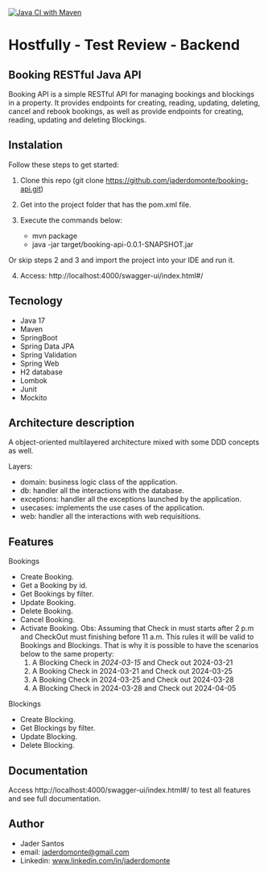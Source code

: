 [![Java CI with Maven](https://github.com/jaderdomonte/booking-api/actions/workflows/maven.yml/badge.svg?branch=main&event=push)](https://github.com/jaderdomonte/booking-api/actions/workflows/maven.yml)

# Hostfully - Test Review - Backend
## Booking RESTful Java API
Booking API is a simple RESTful API for managing bookings and blockings in a property. 
It provides endpoints for creating, reading, updating, deleting, cancel and rebook bookings, as well
as provide endpoints for creating, reading, updating and deleting Blockings.


## Instalation
Follow these steps to get started:

1. Clone this repo (git clone https://github.com/jaderdomonte/booking-api.git)

2. Get into the project folder that has the pom.xml file.

3. Execute the commands below:

    - mvn package
    - java -jar target/booking-api-0.0.1-SNAPSHOT.jar

Or skip steps 2 and 3 and import the project into your IDE and run it.

4. Access: http://localhost:4000/swagger-ui/index.html#/

## Tecnology
- Java 17
- Maven
- SpringBoot
- Spring Data JPA
- Spring Validation
- Spring Web
- H2 database
- Lombok
- Junit
- Mockito

## Architecture description
A object-oriented multilayered architecture mixed with some DDD concepts as well.

Layers:
   - domain: business logic class of the application.
   - db: handler all the interactions with the database.
   - exceptions: handler all the exceptions launched by the application.
   - usecases: implements the use cases of the application.
   - web: handler all the interactions with web requisitions.

## Features
Bookings
   - Create Booking.
   - Get a Booking by id.
   - Get Bookings by filter.
   - Update Booking.
   - Delete Booking.
   - Cancel Booking.
   - Activate Booking.
Obs: Assuming that Check in must starts after 2 p.m and CheckOut must finishing before 11 a.m. This rules it will be valid to Bookings and Blockings. That is why it is possible to have the scenarios below to the same property:
     1. A Blocking Check in *2024-03-15* and Check out 2024-03-21
     2. A Booking Check in 2024-03-21 and Check out 2024-03-25
     3. A Booking Check in 2024-03-25 and Check out 2024-03-28
     4. A Blocking Check in 2024-03-28 and Check out 2024-04-05

Blockings
   - Create Blocking.
   - Get Blockings by filter.
   - Update Blocking.
   - Delete Blocking.

## Documentation
Access http://localhost:4000/swagger-ui/index.html#/ to test all features and see full documentation.

## Author
- Jader Santos
- email: jaderdomonte@gmail.com
- Linkedin: www.linkedin.com/in/jaderdomonte
